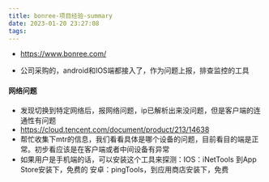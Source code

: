 ```yaml
---
title: bonree-项目经验-summary
date: 2023-01-20 23:27:08
tags:
---
```

- https://www.bonree.com/

- 公司采购的，android和IOS端都接入了，作为问题上报，排查监控的工具


#### 网络问题
- 发现切换到特定网络后，报网络问题，ip已解析出来没问题，但是客户端的连通性有问题
- https://cloud.tencent.com/document/product/213/14638
- 帮忙收集下mtr的信息，我们看看具体是哪个设备的问题，目前看目的端是正常。初步看应该是在客户端或者中间设备有异常
- 如果用户是手机端的话，可以安装这个工具来探测：IOS：iNetTools 到App Store安装下，免费的 安卓：pingTools，到应用商店安装下，免费
